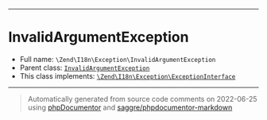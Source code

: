 ***

# InvalidArgumentException

* Full name: `\Zend\I18n\Exception\InvalidArgumentException`
* Parent class: [`InvalidArgumentException`](../../../InvalidArgumentException.md)
* This class implements:
  [`\Zend\I18n\Exception\ExceptionInterface`](./ExceptionInterface.md)

***
> Automatically generated from source code comments on 2022-06-25 using [phpDocumentor](http://www.phpdoc.org/) and [saggre/phpdocumentor-markdown](https://github.com/Saggre/phpDocumentor-markdown)
